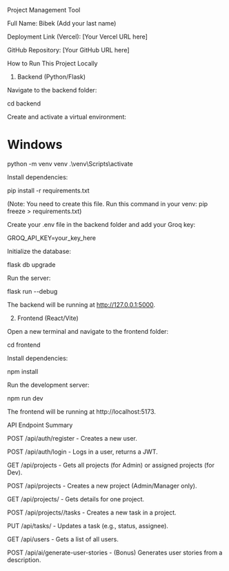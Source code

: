 Project Management Tool

Full Name: Bibek (Add your last name)

Deployment Link (Vercel): [Your Vercel URL here]

GitHub Repository: [Your GitHub URL here]

How to Run This Project Locally

1. Backend (Python/Flask)

Navigate to the backend folder:

cd backend


Create and activate a virtual environment:

# Windows
python -m venv venv
.\venv\Scripts\activate


Install dependencies:

pip install -r requirements.txt


(Note: You need to create this file. Run this command in your venv: pip freeze > requirements.txt)

Create your .env file in the backend folder and add your Groq key:

GROQ_API_KEY=your_key_here


Initialize the database:

flask db upgrade


Run the server:

flask run --debug


The backend will be running at http://127.0.0.1:5000.

2. Frontend (React/Vite)

Open a new terminal and navigate to the frontend folder:

cd frontend


Install dependencies:

npm install


Run the development server:

npm run dev


The frontend will be running at http://localhost:5173.

API Endpoint Summary

POST /api/auth/register - Creates a new user.

POST /api/auth/login - Logs in a user, returns a JWT.

GET /api/projects - Gets all projects (for Admin) or assigned projects (for Dev).

POST /api/projects - Creates a new project (Admin/Manager only).

GET /api/projects/<id> - Gets details for one project.

POST /api/projects/<id>/tasks - Creates a new task in a project.

PUT /api/tasks/<id> - Updates a task (e.g., status, assignee).

GET /api/users - Gets a list of all users.

POST /api/ai/generate-user-stories - (Bonus) Generates user stories from a description.


